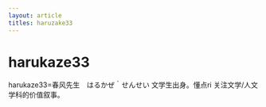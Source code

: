 ```yaml
---
layout: article
titles: haruzake33
---
```

# harukaze33
harukaze33=春风先生　はるかぜ｀せんせい
文学生出身。懂点ri
关注文学/人文学科的价值叙事。